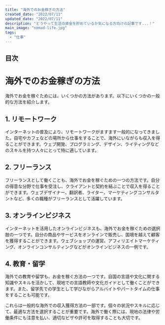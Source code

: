 ```yaml
---
title: "海外でのお金稼ぎの方法"
created_date: "2022/07/11"
updated_date: "2022/07/11"
description: "どうやって生活の資金を貯めているか気になる方向けの記事です...！"
main_image: "nomad-life.jpg"
tags: 
  - "仕事"
---
```

## 目次

# 海外でのお金稼ぎの方法

海外でお金を稼ぐためには、いくつかの方法があります。以下にいくつかの一般的な方法を紹介します。

## 1. リモートワーク

インターネットの普及により、リモートワークがますます一般的になってきました。自宅やカフェなどの場所から仕事をすることで、海外にいながらも収入を得ることができます。ウェブ開発、プログラミング、デザイン、ライティングなどのスキルを持つ人々にとって特に適しています。

## 2. フリーランス

フリーランスとして働くことも、海外でお金を稼ぐための一つの方法です。自分の得意な分野で仕事を受注し、クライアントと契約を結ぶことで収入を得ることができます。ウェブデザイナー、翻訳者、ライター、マーケティングコンサルタントなど、多くの職種がフリーランスとして活躍しています。

## 3. オンラインビジネス

インターネットを活用したオンラインビジネスも、海外でお金を稼ぐための選択肢の一つです。自分の商品やサービスをオンラインで販売し、国境を越えて顧客を獲得することができます。ウェブショップの運営、アフィリエイトマーケティング、オンラインコンサルティングなどがオンラインビジネスの一例です。

## 4. 教育・留学

海外での教育や留学も、お金を稼ぐ方法の一つです。自国の言語や文化に関する知識やスキルを活かして、現地での言語教師や文化ガイドとして働くことができます。また、留学先での学生として学びながらアルバイトやパートタイムの仕事をすることも可能です。

これらは一般的な海外での収入獲得方法の一部です。個々の状況やスキルに応じて、最適な方法を選択することが重要です。海外で働く際には、現地の法律や労働条件にも注意を払い、適切なビザや許可を取得することも大切です。

